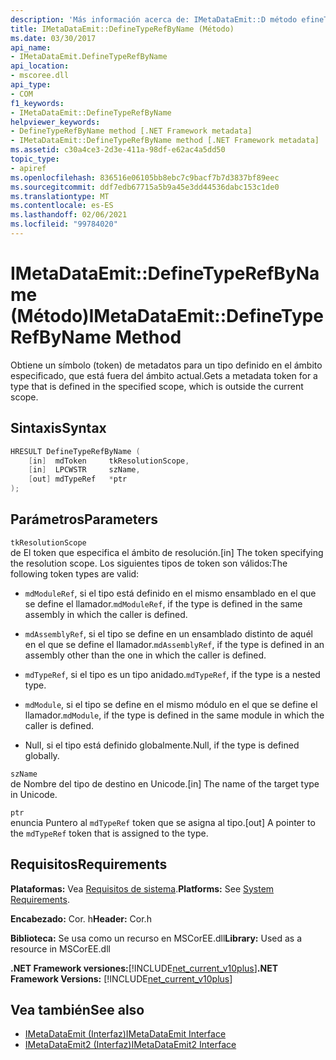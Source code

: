 ```yaml
---
description: 'Más información acerca de: IMetaDataEmit::D método efineTypeRefByName'
title: IMetaDataEmit::DefineTypeRefByName (Método)
ms.date: 03/30/2017
api_name:
- IMetaDataEmit.DefineTypeRefByName
api_location:
- mscoree.dll
api_type:
- COM
f1_keywords:
- IMetaDataEmit::DefineTypeRefByName
helpviewer_keywords:
- DefineTypeRefByName method [.NET Framework metadata]
- IMetaDataEmit::DefineTypeRefByName method [.NET Framework metadata]
ms.assetid: c30a4ce3-2d3e-411a-98df-e62ac4a5dd50
topic_type:
- apiref
ms.openlocfilehash: 836516e06105bb8ebc7c9bacf7b7d3837bf89eec
ms.sourcegitcommit: ddf7edb67715a5b9a45e3dd44536dabc153c1de0
ms.translationtype: MT
ms.contentlocale: es-ES
ms.lasthandoff: 02/06/2021
ms.locfileid: "99784020"
---
```

# <a name="imetadataemitdefinetyperefbyname-method"></a><span data-ttu-id="f718c-103">IMetaDataEmit::DefineTypeRefByName (Método)</span><span class="sxs-lookup"><span data-stu-id="f718c-103">IMetaDataEmit::DefineTypeRefByName Method</span></span>

<span data-ttu-id="f718c-104">Obtiene un símbolo (token) de metadatos para un tipo definido en el ámbito especificado, que está fuera del ámbito actual.</span><span class="sxs-lookup"><span data-stu-id="f718c-104">Gets a metadata token for a type that is defined in the specified scope, which is outside the current scope.</span></span>  
  
## <a name="syntax"></a><span data-ttu-id="f718c-105">Sintaxis</span><span class="sxs-lookup"><span data-stu-id="f718c-105">Syntax</span></span>  
  
```cpp  
HRESULT DefineTypeRefByName (
    [in]  mdToken     tkResolutionScope,
    [in]  LPCWSTR     szName,
    [out] mdTypeRef   *ptr
);  
```  
  
## <a name="parameters"></a><span data-ttu-id="f718c-106">Parámetros</span><span class="sxs-lookup"><span data-stu-id="f718c-106">Parameters</span></span>  

 `tkResolutionScope`  
 <span data-ttu-id="f718c-107">de El token que especifica el ámbito de resolución.</span><span class="sxs-lookup"><span data-stu-id="f718c-107">[in] The token specifying the resolution scope.</span></span> <span data-ttu-id="f718c-108">Los siguientes tipos de token son válidos:</span><span class="sxs-lookup"><span data-stu-id="f718c-108">The following token types are valid:</span></span>  
  
- <span data-ttu-id="f718c-109">`mdModuleRef`, si el tipo está definido en el mismo ensamblado en el que se define el llamador.</span><span class="sxs-lookup"><span data-stu-id="f718c-109">`mdModuleRef`, if the type is defined in the same assembly in which the caller is defined.</span></span>  
  
- <span data-ttu-id="f718c-110">`mdAssemblyRef`, si el tipo se define en un ensamblado distinto de aquél en el que se define el llamador.</span><span class="sxs-lookup"><span data-stu-id="f718c-110">`mdAssemblyRef`, if the type is defined in an assembly other than the one in which the caller is defined.</span></span>  
  
- <span data-ttu-id="f718c-111">`mdTypeRef`, si el tipo es un tipo anidado.</span><span class="sxs-lookup"><span data-stu-id="f718c-111">`mdTypeRef`, if the type is a nested type.</span></span>  
  
- <span data-ttu-id="f718c-112">`mdModule`, si el tipo se define en el mismo módulo en el que se define el llamador.</span><span class="sxs-lookup"><span data-stu-id="f718c-112">`mdModule`, if the type is defined in the same module in which the caller is defined.</span></span>  
  
- <span data-ttu-id="f718c-113">Null, si el tipo está definido globalmente.</span><span class="sxs-lookup"><span data-stu-id="f718c-113">Null, if the type is defined globally.</span></span>  
  
 `szName`  
 <span data-ttu-id="f718c-114">de Nombre del tipo de destino en Unicode.</span><span class="sxs-lookup"><span data-stu-id="f718c-114">[in] The name of the target type in Unicode.</span></span>  
  
 `ptr`  
 <span data-ttu-id="f718c-115">enuncia Puntero al `mdTypeRef` token que se asigna al tipo.</span><span class="sxs-lookup"><span data-stu-id="f718c-115">[out] A pointer to the `mdTypeRef` token that is assigned to the type.</span></span>  
  
## <a name="requirements"></a><span data-ttu-id="f718c-116">Requisitos</span><span class="sxs-lookup"><span data-stu-id="f718c-116">Requirements</span></span>  

 <span data-ttu-id="f718c-117">**Plataformas:** Vea [Requisitos de sistema](../../get-started/system-requirements.md).</span><span class="sxs-lookup"><span data-stu-id="f718c-117">**Platforms:** See [System Requirements](../../get-started/system-requirements.md).</span></span>  
  
 <span data-ttu-id="f718c-118">**Encabezado:** Cor. h</span><span class="sxs-lookup"><span data-stu-id="f718c-118">**Header:** Cor.h</span></span>  
  
 <span data-ttu-id="f718c-119">**Biblioteca:** Se usa como un recurso en MSCorEE.dll</span><span class="sxs-lookup"><span data-stu-id="f718c-119">**Library:** Used as a resource in MSCorEE.dll</span></span>  
  
 <span data-ttu-id="f718c-120">**.NET Framework versiones:**[!INCLUDE[net_current_v10plus](../../../../includes/net-current-v10plus-md.md)]</span><span class="sxs-lookup"><span data-stu-id="f718c-120">**.NET Framework Versions:** [!INCLUDE[net_current_v10plus](../../../../includes/net-current-v10plus-md.md)]</span></span>  
  
## <a name="see-also"></a><span data-ttu-id="f718c-121">Vea también</span><span class="sxs-lookup"><span data-stu-id="f718c-121">See also</span></span>

- [<span data-ttu-id="f718c-122">IMetaDataEmit (Interfaz)</span><span class="sxs-lookup"><span data-stu-id="f718c-122">IMetaDataEmit Interface</span></span>](imetadataemit-interface.md)
- [<span data-ttu-id="f718c-123">IMetaDataEmit2 (Interfaz)</span><span class="sxs-lookup"><span data-stu-id="f718c-123">IMetaDataEmit2 Interface</span></span>](imetadataemit2-interface.md)
